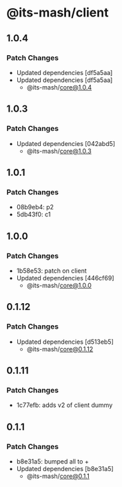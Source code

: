# @its-mash/client

## 1.0.4

### Patch Changes

- Updated dependencies [df5a5aa]
- Updated dependencies [df5a5aa]
  - @its-mash/core@1.0.4

## 1.0.3

### Patch Changes

- Updated dependencies [042abd5]
  - @its-mash/core@1.0.3

## 1.0.1

### Patch Changes

- 08b9eb4: p2
- 5db43f0: c1

## 1.0.0

### Patch Changes

- 1b58e53: patch on client
- Updated dependencies [446cf69]
  - @its-mash/core@1.0.0

## 0.1.12

### Patch Changes

- Updated dependencies [d513eb5]
  - @its-mash/core@0.1.12

## 0.1.11

### Patch Changes

- 1c77efb: adds v2 of client dummy

## 0.1.1

### Patch Changes

- b8e31a5: bumped all to +
- Updated dependencies [b8e31a5]
  - @its-mash/core@0.1.1
